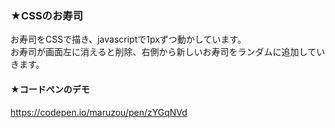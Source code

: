 ### ★CSSのお寿司
お寿司をCSSで描き、javascriptで1pxずつ動かしています。<br>
お寿司が画面左に消えると削除、右側から新しいお寿司をランダムに追加していきます。

#### ★コードペンのデモ
https://codepen.io/maruzou/pen/zYGqNVd

